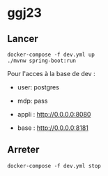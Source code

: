 # ggj23


## Lancer
```shell
docker-compose -f dev.yml up
./mvnw spring-boot:run
```

Pour l'acces à la base de dev :
- user: postgres
- mdp: pass


- appli : http://0.0.0.0:8080
- base : http://0.0.0.0:8181

## Arreter
```shell
docker-compose -f dev.yml stop
```
